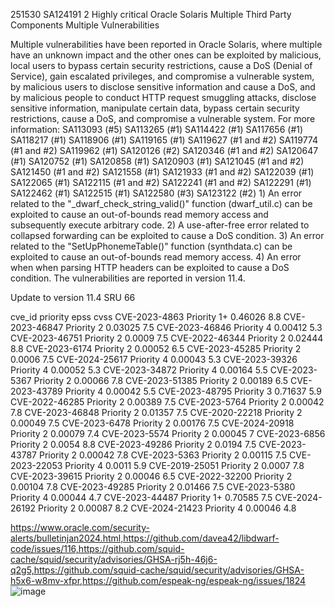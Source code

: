 251530
SA124191	2	Highly critical
Oracle Solaris Multiple Third Party Components Multiple Vulnerabilities

Multiple vulnerabilities have been reported in Oracle Solaris, where multiple have an unknown impact and the other ones can be exploited by malicious, local users to bypass certain security restrictions, cause a DoS (Denial of Service), gain escalated privileges, and compromise a vulnerable system, by malicious users to disclose sensitive information and cause a DoS, and by malicious people to conduct HTTP request smuggling attacks, disclose sensitive information, manipulate certain data, bypass certain security restrictions, cause a DoS, and compromise a vulnerable system.  For more information: SA113093 (#5) SA113265 (#1) SA114422 (#1) SA117656 (#1) SA118217 (#1) SA118906 (#1) SA119165 (#1) SA119627 (#1 and #2) SA119774 (#1 and #2) SA119962 (#1) SA120126 (#2) SA120346 (#1 and #2) SA120647 (#1) SA120752 (#1) SA120858 (#1) SA120903 (#1) SA121045 (#1 and #2) SA121450 (#1 and #2) SA121558 (#1) SA121933 (#1 and #2) SA122039 (#1) SA122065 (#1) SA122115 (#1 and #2) SA122241 (#1 and #2) SA122291 (#1) SA122462 (#1) SA122515 (#1) SA122580 (#3) SA123122 (#2)  1) An error related to the "_dwarf_check_string_valid()" function (dwarf_util.c) can be exploited to cause an out-of-bounds read memory access and subsequently execute arbitrary code.  2) A use-after-free error related to collapsed forwarding can be exploited to cause a DoS condition.  3) An error related to the "SetUpPhonemeTable()" function (synthdata.c) can be exploited to cause an out-of-bounds read memory access.  4) An error when when parsing HTTP headers can be exploited to cause a DoS condition.  The vulnerabilities are reported in version 11.4.	

Update to version 11.4 SRU 66 

cve_id	priority	epss	cvss
CVE-2023-4863	Priority 1+	0.46026	8.8
CVE-2023-46847	Priority 2	0.03025	7.5
CVE-2023-46846	Priority 4	0.00412	5.3
CVE-2023-46751	Priority 2	0.0009	7.5
CVE-2022-46344	Priority 2	0.02444	8.8
CVE-2023-6174	Priority 2	0.00052	6.5
CVE-2023-45285	Priority 2	0.0006	7.5
CVE-2024-25617	Priority 4	0.00043	5.3
CVE-2023-39326	Priority 4	0.00052	5.3
CVE-2023-34872	Priority 4	0.00164	5.5
CVE-2023-5367	Priority 2	0.00066	7.8
CVE-2023-51385	Priority 2	0.00189	6.5
CVE-2023-43789	Priority 4	0.00042	5.5
CVE-2023-48795	Priority 3	0.71637	5.9
CVE-2022-46285	Priority 2	0.00389	7.5
CVE-2023-5764	Priority 2	0.00042	7.8
CVE-2023-46848	Priority 2	0.01357	7.5
CVE-2020-22218	Priority 2	0.00049	7.5
CVE-2023-6478	Priority 2	0.00176	7.5
CVE-2024-20918	Priority 2	0.00079	7.4
CVE-2023-5574	Priority 2	0.00045	7
CVE-2023-6856	Priority 2	0.0054	8.8
CVE-2023-49286	Priority 2	0.0194	7.5
CVE-2023-43787	Priority 2	0.00042	7.8
CVE-2023-5363	Priority 2	0.00115	7.5
CVE-2023-22053	Priority 4	0.0011	5.9
CVE-2019-25051	Priority 2	0.0007	7.8
CVE-2023-39615	Priority 2	0.00046	6.5
CVE-2022-32200	Priority 2	0.00104	7.8
CVE-2023-49285	Priority 2	0.01466	7.5
CVE-2023-5380	Priority 4	0.00044	4.7
CVE-2023-44487	Priority 1+	0.70585	7.5
CVE-2024-26192	Priority 2	0.00087	8.2
CVE-2024-21423	Priority 4	0.00046	4.8



https://www.oracle.com/security-alerts/bulletinjan2024.html,https://github.com/davea42/libdwarf-code/issues/116,https://github.com/squid-cache/squid/security/advisories/GHSA-rj5h-46j6-q2g5,https://github.com/squid-cache/squid/security/advisories/GHSA-h5x6-w8mv-xfpr,https://github.com/espeak-ng/espeak-ng/issues/1824
![image](https://github.com/SimminsVuln/temprepo/assets/147641659/ba4ffc4d-7f14-45dd-8962-9f42f22c9845)
